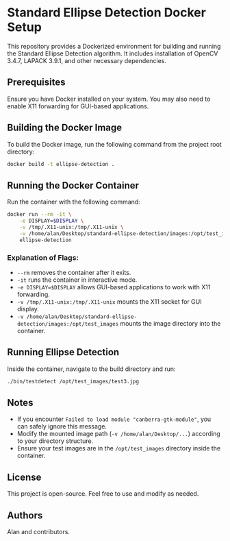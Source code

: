 # Standard Ellipse Detection Docker Setup

This repository provides a Dockerized environment for building and running the Standard Ellipse Detection algorithm. It includes installation of OpenCV 3.4.7, LAPACK 3.9.1, and other necessary dependencies.

## Prerequisites

Ensure you have Docker installed on your system. You may also need to enable X11 forwarding for GUI-based applications.

## Building the Docker Image

To build the Docker image, run the following command from the project root directory:

```sh
docker build -t ellipse-detection .
```

## Running the Docker Container

Run the container with the following command:

```sh
docker run --rm -it \
    -e DISPLAY=$DISPLAY \
    -v /tmp/.X11-unix:/tmp/.X11-unix \
    -v /home/alan/Desktop/standard-ellipse-detection/images:/opt/test_images \
    ellipse-detection
```

### Explanation of Flags:
- `--rm` removes the container after it exits.
- `-it` runs the container in interactive mode.
- `-e DISPLAY=$DISPLAY` allows GUI-based applications to work with X11 forwarding.
- `-v /tmp/.X11-unix:/tmp/.X11-unix` mounts the X11 socket for GUI display.
- `-v /home/alan/Desktop/standard-ellipse-detection/images:/opt/test_images` mounts the image directory into the container.

## Running Ellipse Detection

Inside the container, navigate to the build directory and run:

```sh
./bin/testdetect /opt/test_images/test3.jpg
```

## Notes
- If you encounter `Failed to load module "canberra-gtk-module"`, you can safely ignore this message.
- Modify the mounted image path (`-v /home/alan/Desktop/...`) according to your directory structure.
- Ensure your test images are in the `/opt/test_images` directory inside the container.

## License
This project is open-source. Feel free to use and modify as needed.

## Authors
Alan and contributors.

